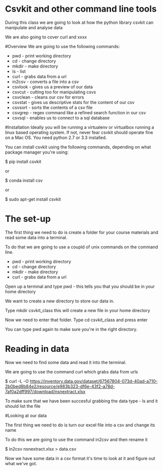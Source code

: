 # Csvkit and other command line tools

During this class we are going to look at how the python library csvkit can manipulate and analyse data

We are also going to cover curl and xxxx

#Overview
We are going to use the following commands:

* pwd - print working directory 
* cd - change directory
* mkdir - make directory
* ls - list
* curl - grabs data from a url
* in2csv - converts a file into a csv
* csvlook - gives us a preview of our data
* csvcut - cutting too for manipulating csvs
* csvclean - cleans our csv for errors
* csvstat - gives us descriptive stats for the content of our csv
* csvsort - sorts the contents of a csv file
* csvgrep - regex command like a refined search function in our csv
* csvsql - enables us to connect to a sql database 

#Installation
Ideally you will be running a virtualenv or virtualbox running a linux based operating system.
If not, never fear csvkit should operate fine on a Mac OS. 
You need python 2.7 or 3.3 installed. 

You can install csvkit using the following commands, depending on what package manager you're using:

$ pip install csvkit

or 

$ conda install csv

or 

$ sudo apt-get install csvkit

# The set-up

The first thing we need to do is create a folder for your course materials and read some data into a terminal. 

To do that we are going to use a coupld of unix commands on the command line. 

* pwd - print working directory
* cd - change directory
* mkdir - make directory
* curl - grabs data from a url

Open up a terminal and type pwd - this tells you that you should be in your home directory

We want to create a new directory to store our data in. 

Type mkdir csvkit_class this will create a new file in your home directory

Now we need to enter that folder. Type cd csvkit_class and press enter

You can type pwd again to make sure you're in the right directory.

# Reading in data

Now we need to find some data and read it into the terminal. 

We are going to use the command curl which grabs data from urls

$ curl -L -O https://inventory.data.gov/dataset/67567804-073d-40ad-a710-2b0bed8b84e2/resource/e983b323-df6e-43f2-a78d-7af0a2dff997/download/nsnextract.xlsx

To make sure that we have been succesful grabbing the data type - ls and it should list the file

#Looking at our data

The first thing we need to do is turn our excel file into a csv and change its name

To do this we are going to use the command in2csv and then rename it

$ in2csv nsnextract.xlsx > data.csv

Now we have some data in a csv format it's time to look at it and figure out what we've got. 






